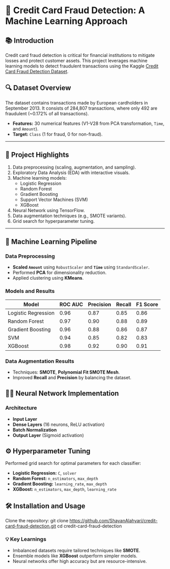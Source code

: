# 🚀 Credit Card Fraud Detection: A Machine Learning Approach


## 📚 Introduction
Credit card fraud detection is critical for financial institutions to mitigate losses and protect customer assets. This project leverages machine learning models to detect fraudulent transactions using the Kaggle [Credit Card Fraud Detection Dataset](https://www.kaggle.com/mlg-ulb/creditcardfraud).

## 🔍 Dataset Overview
The dataset contains transactions made by European cardholders in September 2013. It consists of 284,807 transactions, where only 492 are fraudulent (~0.172% of all transactions).

- **Features:** 30 numerical features (V1-V28 from PCA transformation, `Time`, and `Amount`).
- **Target:** `Class` (1 for fraud, 0 for non-fraud).

---

## 🎯 Project Highlights
1. Data preprocessing (scaling, augmentation, and sampling).
2. Exploratory Data Analysis (EDA) with interactive visuals.
3. Machine learning models:
   - Logistic Regression
   - Random Forest
   - Gradient Boosting
   - Support Vector Machines (SVM)
   - XGBoost
4. Neural Network using TensorFlow.
5. Data augmentation techniques (e.g., SMOTE variants).
6. Grid search for hyperparameter tuning.

---

## 🧠 Machine Learning Pipeline

### Data Preprocessing
- **Scaled `Amount`** using `RobustScaler` and **`Time`** using `StandardScaler`.
- Performed **PCA** for dimensionality reduction.
- Applied clustering using **KMeans**.

### Models and Results
| Model                | ROC AUC | Precision | Recall | F1 Score |
|----------------------|---------|-----------|--------|----------|
| Logistic Regression  | 0.96    | 0.87      | 0.85   | 0.86     |
| Random Forest        | 0.97    | 0.90      | 0.88   | 0.89     |
| Gradient Boosting    | 0.96    | 0.88      | 0.86   | 0.87     |
| SVM                  | 0.94    | 0.85      | 0.82   | 0.83     |
| XGBoost              | 0.98    | 0.92      | 0.90   | 0.91     |

### Data Augmentation Results
- Techniques: **SMOTE**, **Polynomial Fit SMOTE Mesh**.
- Improved **Recall** and **Precision** by balancing the dataset.

## 🧑‍💻 Neural Network Implementation

### Architecture
- **Input Layer**
- **Dense Layers** (16 neurons, ReLU activation)
- **Batch Normalization**
- **Output Layer** (Sigmoid activation)

## ⚙️ Hyperparameter Tuning
Performed grid search for optimal parameters for each classifier:
- **Logistic Regression:** `C`, `solver`
- **Random Forest:** `n_estimators`, `max_depth`
- **Gradient Boosting:** `learning_rate`, `max_depth`
- **XGBoost:** `n_estimators`, `max_depth`, `learning_rate`

## 🛠️ Installation and Usage

Clone the repository:
git clone https://github.com/ShayanAlahyari/credit-card-fraud-detection.git
cd credit-card-fraud-detection

### 💡 Key Learnings
- Imbalanced datasets require tailored techniques like **SMOTE**.
- Ensemble models like **XGBoost** outperform simpler models.
- Neural networks offer high accuracy but are resource-intensive.







